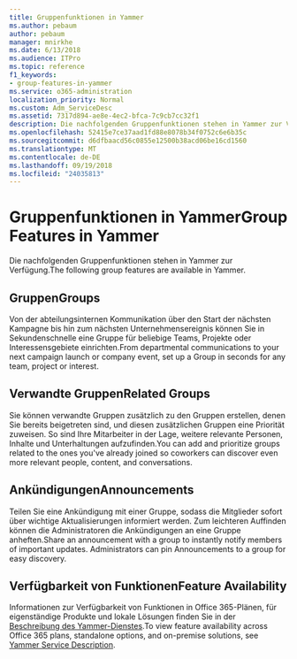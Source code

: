 ```yaml
---
title: Gruppenfunktionen in Yammer
ms.author: pebaum
author: pebaum
manager: mnirkhe
ms.date: 6/13/2018
ms.audience: ITPro
ms.topic: reference
f1_keywords:
- group-features-in-yammer
ms.service: o365-administration
localization_priority: Normal
ms.custom: Adm_ServiceDesc
ms.assetid: 7317d894-ae8e-4ec2-bfca-7c9cb7cc32f1
description: Die nachfolgenden Gruppenfunktionen stehen in Yammer zur Verfügung.
ms.openlocfilehash: 52415e7ce37aad1fd88e8078b34f0752c6e6b35c
ms.sourcegitcommit: d6dfbaacd56c0855e12500b38acd06be16cd1560
ms.translationtype: MT
ms.contentlocale: de-DE
ms.lasthandoff: 09/19/2018
ms.locfileid: "24035813"
---
```

# <a name="group-features-in-yammer"></a><span data-ttu-id="6479d-103">Gruppenfunktionen in Yammer</span><span class="sxs-lookup"><span data-stu-id="6479d-103">Group Features in Yammer</span></span>

<span data-ttu-id="6479d-104">Die nachfolgenden Gruppenfunktionen stehen in Yammer zur Verfügung.</span><span class="sxs-lookup"><span data-stu-id="6479d-104">The following group features are available in Yammer.</span></span>
  
## <a name="groups"></a><span data-ttu-id="6479d-105">Gruppen</span><span class="sxs-lookup"><span data-stu-id="6479d-105">Groups</span></span>
<span data-ttu-id="6479d-106"><a name="bkmk_Groups"> </a></span><span class="sxs-lookup"><span data-stu-id="6479d-106"></span></span>

<span data-ttu-id="6479d-107">Von der abteilungsinternen Kommunikation über den Start der nächsten Kampagne bis hin zum nächsten Unternehmensereignis können Sie in Sekundenschnelle eine Gruppe für beliebige Teams, Projekte oder Interessensgebiete einrichten.</span><span class="sxs-lookup"><span data-stu-id="6479d-107">From departmental communications to your next campaign launch or company event, set up a Group in seconds for any team, project or interest.</span></span>
  
## <a name="related-groups"></a><span data-ttu-id="6479d-108">Verwandte Gruppen</span><span class="sxs-lookup"><span data-stu-id="6479d-108">Related Groups</span></span>
<span data-ttu-id="6479d-109"><a name="bkmk_RelatedGroups"> </a></span><span class="sxs-lookup"><span data-stu-id="6479d-109"></span></span>

<span data-ttu-id="6479d-110">Sie können verwandte Gruppen zusätzlich zu den Gruppen erstellen, denen Sie bereits beigetreten sind, und diesen zusätzlichen Gruppen eine Priorität zuweisen. So sind Ihre Mitarbeiter in der Lage, weitere relevante Personen, Inhalte und Unterhaltungen aufzufinden.</span><span class="sxs-lookup"><span data-stu-id="6479d-110">You can add and prioritize groups related to the ones you've already joined so coworkers can discover even more relevant people, content, and conversations.</span></span>
  
## <a name="announcements"></a><span data-ttu-id="6479d-111">Ankündigungen</span><span class="sxs-lookup"><span data-stu-id="6479d-111">Announcements</span></span>
<span data-ttu-id="6479d-112"><a name="bkmk_Announcements"> </a></span><span class="sxs-lookup"><span data-stu-id="6479d-112"></span></span>

<span data-ttu-id="6479d-p101">Teilen Sie eine Ankündigung mit einer Gruppe, sodass die Mitglieder sofort über wichtige Aktualisierungen informiert werden. Zum leichteren Auffinden können die Administratoren die Ankündigungen an eine Gruppe anheften.</span><span class="sxs-lookup"><span data-stu-id="6479d-p101">Share an announcement with a group to instantly notify members of important updates. Administrators can pin Announcements to a group for easy discovery.</span></span>
  
## <a name="feature-availability"></a><span data-ttu-id="6479d-115">Verfügbarkeit von Funktionen</span><span class="sxs-lookup"><span data-stu-id="6479d-115">Feature Availability</span></span>
<span data-ttu-id="6479d-116"><a name="bkmk_Announcements"> </a></span><span class="sxs-lookup"><span data-stu-id="6479d-116"></span></span>

<span data-ttu-id="6479d-117">Informationen zur Verfügbarkeit von Funktionen in Office 365-Plänen, für eigenständige Produkte und lokale Lösungen finden Sie in der [Beschreibung des Yammer-Dienstes](yammer-service-description.md).</span><span class="sxs-lookup"><span data-stu-id="6479d-117">To view feature availability across Office 365 plans, standalone options, and on-premise solutions, see [Yammer Service Description](yammer-service-description.md).</span></span>
  


